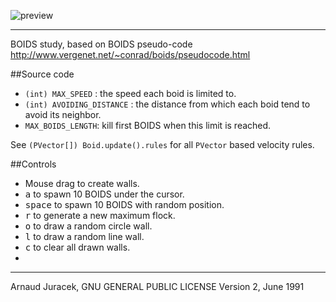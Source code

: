 ![preview](preview.gif?raw=true "preview")

---
BOIDS study, based on BOIDS pseudo-code http://www.vergenet.net/~conrad/boids/pseudocode.html

##Source code
+ `(int) MAX_SPEED` : the speed each boid is limited to.
+ `(int) AVOIDING_DISTANCE` : the distance from which each boid tend to avoid its neighbor.
+ `MAX_BOIDS_LENGTH`: kill first BOIDS when this limit is reached.

See `(PVector[]) Boid.update().rules` for all `PVector` based velocity rules.

##Controls

+ Mouse drag to create walls.
+ <kbd>a</kbd> to spawn 10 BOIDS under the cursor.
+ <kbd>space</kbd> to spawn 10 BOIDS with random position.
+ <kbd>r</kbd> to generate a new maximum flock.
+ <kbd>o</kbd> to draw a random circle wall.
+ <kbd>l</kbd> to draw a random line wall.
+ <kbd>c</kbd> to clear all drawn walls.
+ 
---
Arnaud Juracek, GNU GENERAL PUBLIC LICENSE Version 2, June 1991
